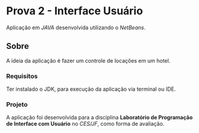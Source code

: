 # Prova 2 - Interface Usuário

Aplicação em *JAVA* desenvolvida utilizando o *NetBeans*.

## Sobre

A ideia da aplicação é fazer um controle de locações em um hotel.

### Requisitos

Ter instalado o JDK, para execução da aplicação via terminal ou IDE.

### Projeto

A aplicação foi desenvolvida para a disciplina **Laboratório de Programação de Interface com Usuário** no *CES/JF*, como forma de avaliação.